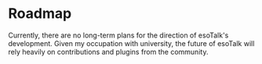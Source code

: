 # Roadmap

Currently, there are no long-term plans for the direction of esoTalk's development. Given my occupation with university, the future of esoTalk will rely heavily on contributions and plugins from the community.